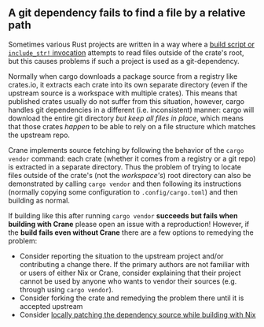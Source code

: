 ## A git dependency fails to find a file by a relative path

Sometimes various Rust projects are written in a way where a [build script or
`include_str!` invocation](./building-with-non-rust-includes.md) attempts to
read files outside of the crate's root, but this causes problems if such a
project is used as a git-dependency.

Normally when cargo downloads a package source from a registry like crates.io,
it extracts each crate into its own separate directory (even if the upstream
source is a workspace with multiple crates). This means that published crates
usually do not suffer from this situation, however, cargo handles git
dependencies in a different (i.e. inconsistent) manner: cargo will download the
entire git directory _but keep all files in place_, which means that those
crates _happen_ to be able to rely on a file structure which matches the
upstream repo.

Crane implements source fetching by following the behavior of the `cargo vendor`
command: each crate (whether it comes from a registry or a git repo) is extracted
in a separate directory. Thus the problem of trying to locate files outside of
the crate's (not the _workspace's_) root directory can also be demonstrated by
calling `cargo vendor` and then following its instructions (normally copying
some configuration to `.config/cargo.toml`) and then building as normal.

If building like this after running `cargo vendor` **succeeds but fails when
building with Crane** please open an issue with a reproduction! However, if the
**build fails even without Crane** there are a few options to remedying the
problem:

* Consider reporting the situation to the upstream project and/or contributing a
  change there. If the primary authors are not familiar with or users of either
  Nix or Crane, consider explaining that their project cannot be used by anyone
  who wants to vendor their sources (e.g. through using `cargo vendor`).
* Consider forking the crate and remedying the problem there until it is
  accepted upstream
* Consider [locally patching the dependency source while building with
  Nix](../patching_dependency_sources.md)
